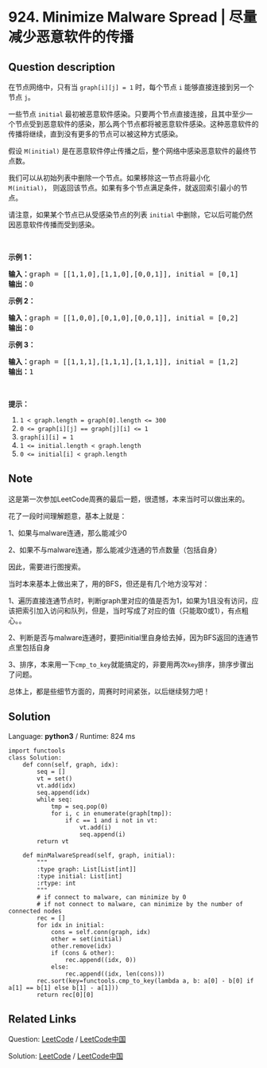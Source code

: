 # 924. Minimize Malware Spread | 尽量减少恶意软件的传播

## Question description

<!--If you want to use the English description, use <p>In a network of nodes, each node <code>i</code> is directly connected to another node <code>j</code> if and only if&nbsp;<code>graph[i][j] = 1</code>.</p>

<p>Some nodes <code>initial</code> are initially infected by malware.&nbsp; Whenever two nodes are directly connected and at least one of those two nodes is infected by malware, both nodes will be infected by malware.&nbsp; This spread of malware will continue until no more nodes can be infected in this manner.</p>

<p>Suppose <code>M(initial)</code>&nbsp;is the final number of nodes infected with malware in the entire network, after the spread of malware stops.</p>

<p>We will&nbsp;remove one node from the initial list.&nbsp; Return the node that if removed, would minimize&nbsp;<code>M(initial)</code>.&nbsp; If multiple nodes could be removed to minimize <code>M(initial)</code>, return such a node with the smallest index.</p>

<p>Note that if a node was removed from the <code>initial</code>&nbsp;list of infected nodes, it may still be infected later as a result of the malware spread.</p>

<p>&nbsp;</p>

<ol>
</ol>

<div>
<p><strong>Example 1:</strong></p>

<pre>
<strong>Input: </strong>graph = <span id="example-input-1-1">[[1,1,0],[1,1,0],[0,0,1]]</span>, initial = <span id="example-input-1-2">[0,1]</span>
<strong>Output: </strong><span id="example-output-1">0</span>
</pre>

<div>
<p><strong>Example 2:</strong></p>

<pre>
<strong>Input: </strong>graph = <span id="example-input-2-1">[[1,0,0],[0,1,0],[0,0,1]]</span>, initial = <span id="example-input-2-2">[0,2]</span>
<strong>Output: </strong><span id="example-output-2">0</span>
</pre>

<div>
<p><strong>Example 3:</strong></p>

<pre>
<strong>Input: </strong>graph = <span id="example-input-3-1">[[1,1,1],[1,1,1],[1,1,1]]</span>, initial = <span id="example-input-3-2">[1,2]</span>
<strong>Output: </strong><span id="example-output-3">1</span>
</pre>

<p>&nbsp;</p>

<p><strong>Note:</strong></p>

<ol>
	<li><code>1 &lt; graph.length = graph[0].length &lt;= 300</code></li>
	<li><code>0 &lt;= graph[i][j] == graph[j][i] &lt;= 1</code></li>
	<li><code>graph[i][i] = 1</code></li>
	<li><code>1 &lt;= initial.length &lt; graph.length</code></li>
	<li><code>0 &lt;= initial[i] &lt; graph.length</code></li>
</ol>
</div>
</div>
</div> instead-->
<p>在节点网络中，只有当 <code>graph[i][j] = 1</code>&nbsp;时，每个节点&nbsp;<code>i</code>&nbsp;能够直接连接到另一个节点 <code>j</code>。</p>

<p>一些节点&nbsp;<code>initial</code>&nbsp;最初被恶意软件感染。只要两个节点直接连接，且其中至少一个节点受到恶意软件的感染，那么两个节点都将被恶意软件感染。这种恶意软件的传播将继续，直到没有更多的节点可以被这种方式感染。</p>

<p>假设 <code>M(initial)</code> 是在恶意软件停止传播之后，整个网络中感染恶意软件的最终节点数。</p>

<p>我们可以从初始列表中删除一个节点。如果移除这一节点将最小化 <code>M(initial)</code>，&nbsp;则返回该节点。如果有多个节点满足条件，就返回索引最小的节点。</p>

<p>请注意，如果某个节点已从受感染节点的列表 <code>initial</code> 中删除，它以后可能仍然因恶意软件传播而受到感染。</p>

<p>&nbsp;</p>

<ol>
</ol>

<p><strong>示例 1：</strong></p>

<pre><strong>输入：</strong>graph = [[1,1,0],[1,1,0],[0,0,1]], initial = [0,1]
<strong>输出：</strong>0
</pre>

<p><strong>示例 2：</strong></p>

<pre><strong>输入：</strong>graph = [[1,0,0],[0,1,0],[0,0,1]], initial = [0,2]
<strong>输出：</strong>0
</pre>

<p><strong>示例 3：</strong></p>

<pre><strong>输入：</strong>graph = [[1,1,1],[1,1,1],[1,1,1]], initial = [1,2]
<strong>输出：</strong>1
</pre>

<p>&nbsp;</p>

<p><strong>提示：</strong></p>

<ol>
	<li><code>1 &lt; graph.length = graph[0].length &lt;= 300</code></li>
	<li><code>0 &lt;= graph[i][j] == graph[j][i] &lt;= 1</code></li>
	<li><code>graph[i][i] = 1</code></li>
	<li><code>1 &lt;= initial.length &lt; graph.length</code></li>
	<li><code>0 &lt;= initial[i] &lt; graph.length</code></li>
</ol>


## Note

这是第一次参加LeetCode周赛的最后一题，很遗憾，本来当时可以做出来的。

花了一段时间理解题意，基本上就是：

1、如果与malware连通，那么能减少0

2、如果不与malware连通，那么能减少连通的节点数量（包括自身）

因此，需要进行图搜索。

当时本来基本上做出来了，用的BFS，但还是有几个地方没写对：

1、遍历直接连通节点时，判断graph里对应的值是否为1，如果为1且没有访问，应该把索引加入访问和队列，但是，当时写成了对应的值（只能取0或1），有点粗心。。

2、判断是否与malware连通时，要把initial里自身给去掉，因为BFS返回的连通节点里包括自身

3、排序，本来用一下`cmp_to_key`就能搞定的，非要用两次`key`排序，排序步骤出了问题。

总体上，都是些细节方面的，周赛时时间紧张，以后继续努力吧！


## Solution

Language: **python3**  /  Runtime: 824 ms

```python3
import functools
class Solution:
    def conn(self, graph, idx):
        seq = []
        vt = set()
        vt.add(idx)
        seq.append(idx)
        while seq:
            tmp = seq.pop(0)
            for i, c in enumerate(graph[tmp]):
                if c == 1 and i not in vt:
                    vt.add(i)
                    seq.append(i)
        return vt
            
    def minMalwareSpread(self, graph, initial):
        """
        :type graph: List[List[int]]
        :type initial: List[int]
        :rtype: int
        """
        # if connect to malware, can minimize by 0
        # if not connect to malware, can minimize by the number of connected nodes
        rec = []
        for idx in initial:
            cons = self.conn(graph, idx)
            other = set(initial)
            other.remove(idx)
            if (cons & other):
                rec.append((idx, 0))
            else:
                rec.append((idx, len(cons)))
        rec.sort(key=functools.cmp_to_key(lambda a, b: a[0] - b[0] if a[1] == b[1] else b[1] - a[1]))
        return rec[0][0]
```



## Related Links

Question: [LeetCode](https://leetcode.com/problems/minimize-malware-spread/description/)  /  [LeetCode中国](https://leetcode-cn.com/problems/minimize-malware-spread/description/)

Solution: [LeetCode](https://leetcode.com/articles/minimize-malware-spread/)  /  [LeetCode中国](https://leetcode-cn.com/articles/minimize-malware-spread/)